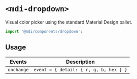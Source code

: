 # `<mdi-dropdown>`

Visual color picker using the standard Material Design pallet.

```typescript
import '@mdi/components/dropdown';
```

## Usage

| Events | Description |
| ------ | ----------- |
| `onchange` | `event = { detail: { r, g, b, hex } }` |

